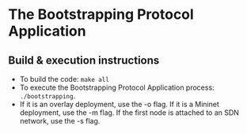# The Bootstrapping Protocol Application


## Build & execution instructions

 - To build the code: `make all`
 - To execute the Bootstrapping Protocol Application process: `./bootstrapping`. 
 - If it is an overlay deployment, use the -o flag. If it is a Mininet deployment, use the -m flag. If the first node is attached to an SDN network, use the -s flag.